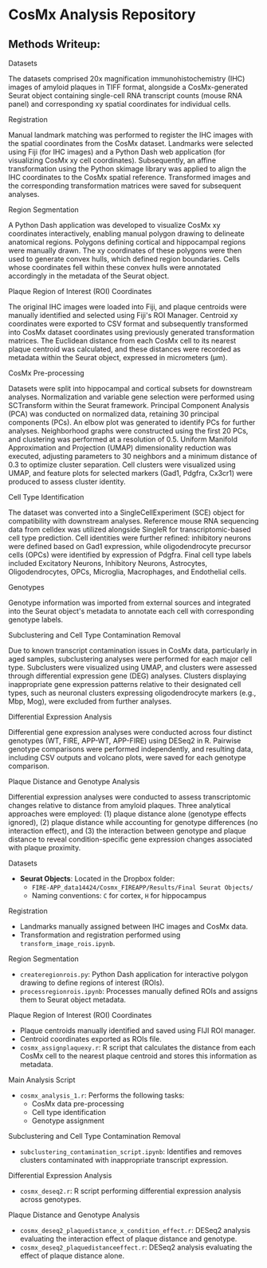 # CosMx Analysis Repository

## Methods Writeup:

Datasets

The datasets comprised 20x magnification immunohistochemistry (IHC) images of amyloid plaques in TIFF format, alongside a CosMx-generated Seurat object containing single-cell RNA transcript counts (mouse RNA panel) and corresponding xy spatial coordinates for individual cells.

Registration

Manual landmark matching was performed to register the IHC images with the spatial coordinates from the CosMx dataset. Landmarks were selected using Fiji (for IHC images) and a Python Dash web application (for visualizing CosMx xy cell coordinates). Subsequently, an affine transformation using the Python skimage library was applied to align the IHC coordinates to the CosMx spatial reference. Transformed images and the corresponding transformation matrices were saved for subsequent analyses.

Region Segmentation

A Python Dash application was developed to visualize CosMx xy coordinates interactively, enabling manual polygon drawing to delineate anatomical regions. Polygons defining cortical and hippocampal regions were manually drawn. The xy coordinates of these polygons were then used to generate convex hulls, which defined region boundaries. Cells whose coordinates fell within these convex hulls were annotated accordingly in the metadata of the Seurat object.

Plaque Region of Interest (ROI) Coordinates

The original IHC images were loaded into Fiji, and plaque centroids were manually identified and selected using Fiji's ROI Manager. Centroid xy coordinates were exported to CSV format and subsequently transformed into CosMx dataset coordinates using previously generated transformation matrices. The Euclidean distance from each CosMx cell to its nearest plaque centroid was calculated, and these distances were recorded as metadata within the Seurat object, expressed in micrometers (µm).

CosMx Pre-processing

Datasets were split into hippocampal and cortical subsets for downstream analyses. Normalization and variable gene selection were performed using SCTransform within the Seurat framework. Principal Component Analysis (PCA) was conducted on normalized data, retaining 30 principal components (PCs). An elbow plot was generated to identify PCs for further analyses. Neighborhood graphs were constructed using the first 20 PCs, and clustering was performed at a resolution of 0.5. Uniform Manifold Approximation and Projection (UMAP) dimensionality reduction was executed, adjusting parameters to 30 neighbors and a minimum distance of 0.3 to optimize cluster separation. Cell clusters were visualized using UMAP, and feature plots for selected markers (Gad1, Pdgfra, Cx3cr1) were produced to assess cluster identity.

Cell Type Identification

The dataset was converted into a SingleCellExperiment (SCE) object for compatibility with downstream analyses. Reference mouse RNA sequencing data from celldex was utilized alongside SingleR for transcriptomic-based cell type prediction. Cell identities were further refined: inhibitory neurons were defined based on Gad1 expression, while oligodendrocyte precursor cells (OPCs) were identified by expression of Pdgfra. Final cell type labels included Excitatory Neurons, Inhibitory Neurons, Astrocytes, Oligodendrocytes, OPCs, Microglia, Macrophages, and Endothelial cells.

Genotypes

Genotype information was imported from external sources and integrated into the Seurat object's metadata to annotate each cell with corresponding genotype labels.

Subclustering and Cell Type Contamination Removal

Due to known transcript contamination issues in CosMx data, particularly in aged samples, subclustering analyses were performed for each major cell type. Subclusters were visualized using UMAP, and clusters were assessed through differential expression gene (DEG) analyses. Clusters displaying inappropriate gene expression patterns relative to their designated cell types, such as neuronal clusters expressing oligodendrocyte markers (e.g., Mbp, Mog), were excluded from further analyses.

Differential Expression Analysis

Differential gene expression analyses were conducted across four distinct genotypes (WT, FIRE, APP-WT, APP-FIRE) using DESeq2 in R. Pairwise genotype comparisons were performed independently, and resulting data, including CSV outputs and volcano plots, were saved for each genotype comparison.

Plaque Distance and Genotype Analysis

Differential expression analyses were conducted to assess transcriptomic changes relative to distance from amyloid plaques. Three analytical approaches were employed: (1) plaque distance alone (genotype effects ignored), (2) plaque distance while accounting for genotype differences (no interaction effect), and (3) the interaction between genotype and plaque distance to reveal condition-specific gene expression changes associated with plaque proximity. 


Datasets

- **Seurat Objects**: Located in the Dropbox folder:
  - `FIRE-APP_data14424/Cosmx_FIREAPP/Results/Final Seurat Objects/`
  - Naming conventions: `C` for cortex, `H` for hippocampus

Registration

- Landmarks manually assigned between IHC images and CosMx data.
- Transformation and registration performed using `transform_image_rois.ipynb`.

Region Segmentation

- `createregionrois.py`: Python Dash application for interactive polygon drawing to define regions of interest (ROIs).
- `processregionrois.ipynb`: Processes manually defined ROIs and assigns them to Seurat object metadata.

Plaque Region of Interest (ROI) Coordinates

- Plaque centroids manually identified and saved using FIJI ROI manager.
- Centroid coordinates exported as ROIs file.
- `cosmx_assignplaquexy.r`: R script that calculates the distance from each CosMx cell to the nearest plaque centroid and stores this information as metadata.

Main Analysis Script

- `cosmx_analysis_1.r`: Performs the following tasks:
  - CosMx data pre-processing
  - Cell type identification
  - Genotype assignment

Subclustering and Cell Type Contamination Removal

- `subclustering_contamination_script.ipynb`: Identifies and removes clusters contaminated with inappropriate transcript expression.

Differential Expression Analysis

- `cosmx_deseq2.r`: R script performing differential expression analysis across genotypes.

Plaque Distance and Genotype Analysis

- `cosmx_deseq2_plaquedistance_x_condition_effect.r`: DESeq2 analysis evaluating the interaction effect of plaque distance and genotype.
- `cosmx_deseq2_plaquedistanceeffect.r`: DESeq2 analysis evaluating the effect of plaque distance alone.

